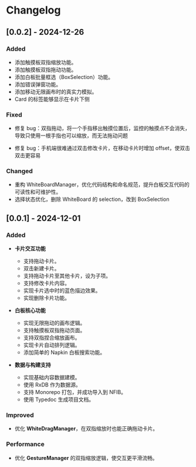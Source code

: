 # Changelog

## [0.0.2] - 2024-12-26

### Added

- 添加触摸板双指缩放功能。
- 添加触摸板双指拖动功能。
- 添加白板批量框选（BoxSelection）功能。
- 添加错误弹窗功能。
- 添加移动无限画布时的真实力模拟。
- Card 的标签能够显示在卡片下侧

### Fixed

- 修复 bug：双指拖动，将一个手指移出触摸位置后，监控的触摸点不会消失，导致只使用一根手指也可以缩放，而无法拖动问题

- 修复 bug：手机端很难通过双击修改卡片，在移动卡片时增加 offset，使双击双击更容易

### Changed

- 重构 WhiteBoardManager，优化代码结构和命名规范，提升白板交互代码的可读性和可维护性。
- 选择状态优化，删除 WhiteBoard 的 selection，改到 BoxSelection

## [0.0.1] - 2024-12-01

### Added

- **卡片交互功能**

  - 支持拖动卡片。
  - 双击新建卡片。
  - 支持拖动卡片至其他卡片，设为子项。
  - 支持修改卡片内容。
  - 实现卡片选中时的蓝色描边效果。
  - 实现删除卡片功能。

- **白板核心功能**

  - 实现无限拖动的画布逻辑。
  - 支持触摸板双指拖动页面。
  - 支持双指捏合缩放画布。
  - 实现卡片自动排列逻辑。
  - 添加简单的 Napkin 白板搜索功能。

- **数据与构建支持**
  - 实现基础内容数据建模。
  - 使用 RxDB 作为数据源。
  - 支持 Monorepo 打包，并成功导入到 NFIB。
  - 使用 Typedoc 生成项目文档。

### Improved

- 优化 **WhiteDragManager**，在双指缩放时也能正确拖动卡片。

### Performance

- 优化 **GestureManager** 的双指缩放逻辑，使交互更平滑流畅。
